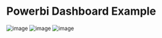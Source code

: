 # Powerbi Dashboard Example
![image](https://github.com/Mueangapi/Powerbi/assets/104725034/f924fa5e-b119-4d8f-bdbf-bdbca4c7740f)
![image](https://github.com/Mueangapi/Powerbi/assets/104725034/599744e1-ca8c-432e-9467-ae5da8f4fe4d)
![image](https://github.com/Mueangapi/Powerbi/assets/104725034/e9b62585-3794-49ea-b051-ebcaf36ca7e4)
